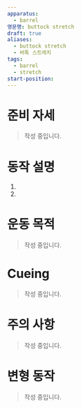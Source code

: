 ```yaml
---
apparatus:
  - barrel
영문명: buttock stretch
draft: true
aliases:
  - buttock stretch
  - 버톡 스트레치
tags:
  - barrel
  - stretch
start-position: 
---
```


# 준비 자세

> 작성 중입니다.

# 동작 설명

1.
2.

# 운동 목적

> 작성 중입니다.

# Cueing

> 작성 중입니다.

# 주의 사항

> 작성 중입니다.

# 변형 동작

> 작성 중입니다.
